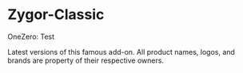 # Zygor-Classic

OneZero: Test

Latest versions of this famous add-on.
All product names, logos, and brands are property of their respective owners.